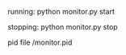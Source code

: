 running: python monitor.py start

stopping: python monitor.py stop 

pid file <tmpdir>/monitor.pid 

